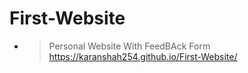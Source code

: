 ﻿# First-Website
- >Personal Website With FeedBAck Form<br>https://karanshah254.github.io/First-Website/
